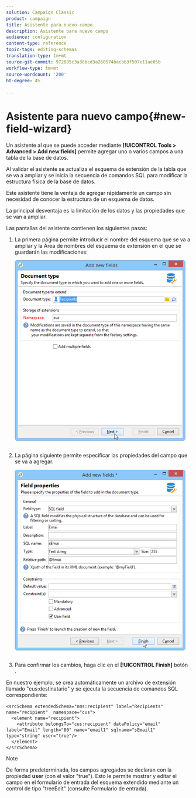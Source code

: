 ```yaml
---
solution: Campaign Classic
product: campaign
title: Asistente para nuevo campo
description: Asistente para nuevo campo
audience: configuration
content-type: reference
topic-tags: editing-schemas
translation-type: tm+mt
source-git-commit: 972885c3a38bcd3a260574bacbb3f507e11ae05b
workflow-type: tm+mt
source-wordcount: '200'
ht-degree: 4%

---
```



# Asistente para nuevo campo{#new-field-wizard}

Un asistente al que se puede acceder mediante **[!UICONTROL Tools > Advanced > Add new fields]** permite agregar uno o varios campos a una tabla de la base de datos.

Al validar el asistente se actualiza el esquema de extensión de la tabla que se va a ampliar y se inicia la secuencia de comandos SQL para modificar la estructura física de la base de datos.

Este asistente tiene la ventaja de agregar rápidamente un campo sin necesidad de conocer la estructura de un esquema de datos.

La principal desventaja es la limitación de los datos y las propiedades que se van a ampliar.

Las pantallas del asistente contienen los siguientes pasos:

1. La primera página permite introducir el nombre del esquema que se va a ampliar y la Área de nombres del esquema de extensión en el que se guardarán las modificaciones:

   ![](assets/d_ncs_integration_schema_addfield.png)

1. La página siguiente permite especificar las propiedades del campo que se va a agregar.

   ![](assets/d_ncs_integration_schema_addfield2.png)

1. Para confirmar los cambios, haga clic en el **[!UICONTROL Finish]** botón .

En nuestro ejemplo, se crea automáticamente un archivo de extensión llamado &quot;cus:destinatario&quot; y se ejecuta la secuencia de comandos SQL correspondiente:

```
<srcSchema extendedSchema="nms:recipient" label="Recipients" name="recipient"  namespace="cus">  
  <element name="recipient">    
    <attribute belongsTo="cus:recipient" dataPolicy="email" label="Email" length="80" name="email1" sqlname="sEmail1" type="string" user="true"/>  
  </element>
</srcSchema>
```

>[!NOTE]
>
>De forma predeterminada, los campos agregados se declaran con la propiedad **user** (con el valor &quot;true&quot;). Esto le permite mostrar y editar el campo en el formulario de entrada del esquema extendido mediante un control de tipo &quot;treeEdit&quot; (consulte Formulario de entrada).

